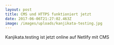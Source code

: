 ```yaml
---
layout: post
title: CMS und HTTPS funktioniert jetzt
date: 2017-06-06T21:27:02.463Z
image: /images/uploads/kanjikata-testing.jpg
---
```

Kanjikata.testing ist jetzt online auf Netlify mit CMS
